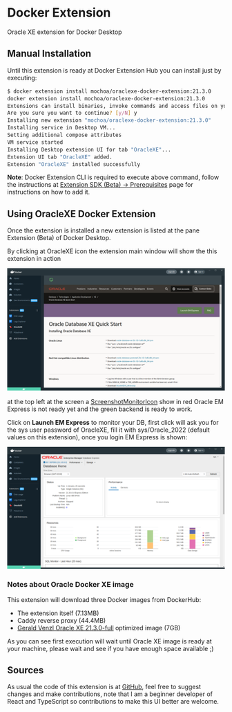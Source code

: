 # Docker Extension

Oracle XE extension for Docker Desktop

## Manual Installation

Until this extension is ready at Docker Extension Hub you can install just by executing:

```bash
$ docker extension install mochoa/oraclexe-docker-extension:21.3.0
docker extension install mochoa/oraclexe-docker-extension:21.3.0
Extensions can install binaries, invoke commands and access files on your machine. 
Are you sure you want to continue? [y/N] y
Installing new extension "mochoa/oraclexe-docker-extension:21.3.0"
Installing service in Desktop VM...
Setting additional compose attributes
VM service started
Installing Desktop extension UI for tab "OracleXE"...
Extension UI tab "OracleXE" added.
Extension "OracleXE" installed successfully
```

**Note**: Docker Extension CLI is required to execute above command, follow the instructions at [Extension SDK (Beta) -> Prerequisites](https://docs.docker.com/desktop/extensions-sdk/#prerequisites) page for instructions on how to add it.

## Using OracleXE Docker Extension

Once the extension is installed a new extension is listed at the pane Extension (Beta) of Docker Desktop.

By clicking at OracleXE icon the extension main window will show the this extension in action

![Screenshot of the extension inside Docker Desktop](screenshot1.png?raw=true)

at the top left at the screen a [ScreenshotMonitorIcon](https://mui.com/material-ui/material-icons/?selected=ScreenshotMonitor) show in red Oracle EM Express is not ready yet and the green backend is ready to work.

Click on **Launch EM Express** to monitor your DB, first click will ask you for the sys user password of OracleXE, fill it with sys/Oracle_2022 (default values on this extension), once you login EM Express is shown:

![Screenshot of Add New Server](screenshot2.png?raw=true)

### Notes about Oracle Docker XE image

This extension will download three Docker images from DockerHub:

- The extension itself (7.13MB)
- Caddy reverse proxy (44.4MB)
- [Gerald Venzl Oracle XE 21.3.0-full](https://hub.docker.com/r/gvenzl/oracle-xe) optimized image (7GB)

As you can see first execution will wait until Oracle XE image is ready at your machine, please wait and see if you have enough space available ;)

## Sources

As usual the code of this extension is at [GitHub](https://github.com/marcelo-ochoa/oraclexe-docker-extension), feel free to suggest changes and make contributions, note that I am a beginner developer of React and TypeScript so contributions to make this UI better are welcome.
